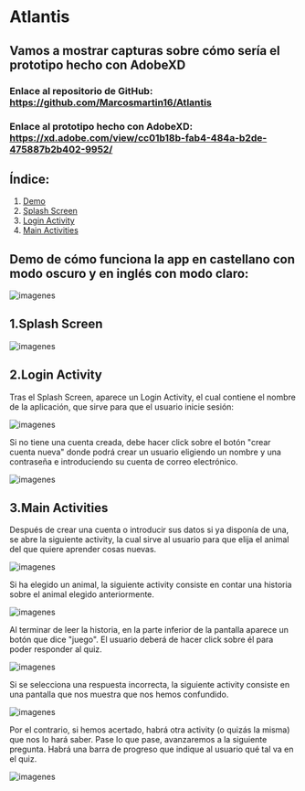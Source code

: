 # Atlantis
## Vamos a mostrar capturas sobre cómo sería el prototipo hecho con AdobeXD
### Enlace al repositorio de GitHub: https://github.com/Marcosmartin16/Atlantis
### Enlace al prototipo hecho con AdobeXD: https://xd.adobe.com/view/cc01b18b-fab4-484a-b2de-475887b2b402-9952/

## **Índice:**

1. [Demo](#demo)
2. [Splash Screen](#SS)
3. [Login Activity](#LA)
4. [Main Activities](#MA)


## Demo de cómo funciona la app en castellano con modo oscuro y en inglés con modo claro:<a name="demo"></a>

![imagenes](https://github.com/Marcosmartin16/Atlantis/blob/Sergio/imagenes/demo_atlantis.gif)


## 1.Splash Screen<a name="SS"></a> 

![imagenes](https://github.com/Marcosmartin16/Atlantis/blob/Sergio/imagenes/splash_screen.PNG)


## 2.Login Activity<a name="LA"></a>

Tras el Splash Screen, aparece un Login Activity, el cual contiene el nombre de la aplicación, que sirve para que el usuario inicie sesión:

![imagenes](https://github.com/Marcosmartin16/Atlantis/blob/Sergio/imagenes/login_screen.PNG)

Si no tiene una cuenta creada, debe hacer click sobre el botón "crear cuenta nueva" donde podrá crear un usuario eligiendo un nombre y una contraseña e introduciendo su cuenta de correo electrónico.

![imagenes](https://github.com/Marcosmartin16/Atlantis/blob/Sergio/imagenes/signup_screen.PNG)


## 3.Main Activities<a name="MA"></a>

Después de crear una cuenta o introducir sus datos si ya disponía de una, se abre la siguiente activity, la cual sirve al usuario para que elija el animal del que quiere aprender cosas nuevas.

![imagenes](https://github.com/Marcosmartin16/Atlantis/blob/Sergio/imagenes/main_activity1.PNG)

Si ha elegido un animal, la siguiente activity consiste en contar una historia sobre el animal elegido anteriormente.

![imagenes](https://github.com/Marcosmartin16/Atlantis/blob/Sergio/imagenes/main_activity2.PNG)

Al terminar de leer la historia, en la parte inferior de la pantalla aparece un botón que dice "juego". El usuario deberá de hacer click sobre él para poder responder al quiz.

![imagenes](https://github.com/Marcosmartin16/Atlantis/blob/Sergio/imagenes/main_activity3.PNG)

Si se selecciona una respuesta incorrecta, la siguiente activity consiste en una pantalla que nos muestra que nos hemos confundido.

![imagenes](https://github.com/Marcosmartin16/Atlantis/blob/Sergio/imagenes/wrong.PNG)

Por el contrario, si hemos acertado, habrá otra activity (o quizás la misma) que nos lo hará saber.
Pase lo que pase, avanzaremos a la siguiente pregunta. Habrá una barra de progreso que indique al usuario qué tal va en el quiz.

![imagenes](https://github.com/Marcosmartin16/Atlantis/blob/Sergio/imagenes/correct.PNG)





